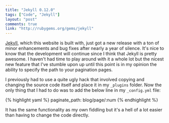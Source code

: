 ```yaml
---
title: "Jekyll 0.12.0"
tags: ["Code", "Jekyll"]
layout: "post"
comments: true
link: "http://rubygems.org/gems/jekyll"
---
```


[Jekyll](http://jekyllrb.com/), which this website is built with, just got a new
release with a ton of minor enhancements and bug fixes after nearly a year of
silence. It's nice to know that the development will continue since I think that
Jekyll is pretty awesome. I haven't had time to play around with it a whole lot
but the nicest new feature that I've stumble upon up until this point is in my
opinion the ability to specify the path to your pagination pages.

I previously had to use a quite ugly hack that involved copying and changing the
source code itself and place it in my `_plugins` folder. Now the only thing that
I had to do was to add the below line in my `_config.yml` file:

{% highlight yaml %}
paginate_path: blog/page/:num
{% endhighlight %}

It has the same functionality as my own fiddling but it's a hell of a lot easier
than having to change the code directly.
